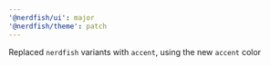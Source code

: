 ```yaml
---
'@nerdfish/ui': major
'@nerdfish/theme': patch
---
```


Replaced `nerdfish` variants with `accent`, using the new `accent` color
